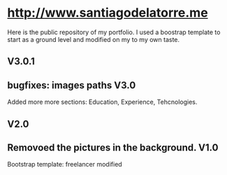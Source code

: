 # http://www.santiagodelatorre.me
Here is the public repository of my portfolio. I used a boostrap template to start as a ground level and modified on my to my own taste.

V3.0.1
--------------------------------
bugfixes: images paths
V3.0
--------------------------------
Added more more sections: Education, Experience, Tehcnologies.

V2.0
--------------------------------
Removoed the pictures in the background.
V1.0
--------------------------------
Bootstrap template: freelancer modified